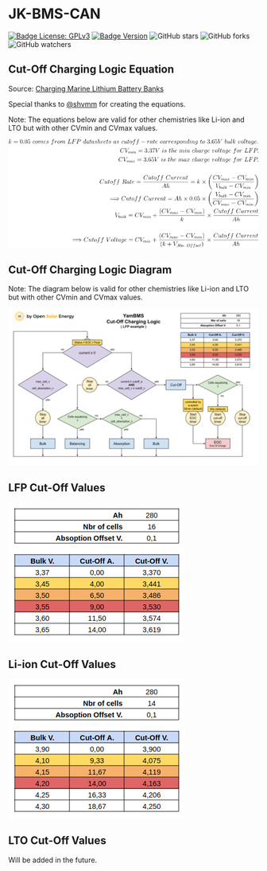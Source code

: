 # JK-BMS-CAN

[![Badge License: GPLv3](https://img.shields.io/badge/License-GPLv3-brightgreen.svg)](https://www.gnu.org/licenses/gpl-3.0)
[![Badge Version](https://img.shields.io/github/v/release/Sleeper85/esphome-jk-bms-can?include_prereleases&color=yellow&logo=DocuSign&logoColor=white)](https://github.com/Sleeper85/esphome-jk-bms-can/releases/latest)
![GitHub stars](https://img.shields.io/github/stars/Sleeper85/esphome-jk-bms-can)
![GitHub forks](https://img.shields.io/github/forks/Sleeper85/esphome-jk-bms-can)
![GitHub watchers](https://img.shields.io/github/watchers/Sleeper85/esphome-jk-bms-can)

## Cut-Off Charging Logic Equation

Source: [Charging Marine Lithium Battery Banks](https://nordkyndesign.com/charging-marine-lithium-battery-banks)

Special thanks to [@shvmm](https://github.com/shvmm) for creating the equations.

Note: The equations below are valid for other chemistries like Li-ion and LTO but with other CVmin and CVmax values.

![Image](../../images/JK-BMS-CAN_Cut-Off_Charging_Logic_for_LFP_Equation.png "JK-BMS-CAN Cut-Off Charging Logic_for LFP Equation")

## Cut-Off Charging Logic Diagram

Note: The diagram below is valid for other chemistries like Li-ion and LTO but with other CVmin and CVmax values.

![Image](../../images/YamBMS_Cut-Off_Charging_Logic_Diagram.png "YamBMS Cut-Off Charging Logic Diagram")

## LFP Cut-Off Values

![Image](../../images/JK-BMS-CAN_LFP_Cut-Off_Values.png "JK-BMS-CAN LFP Cut-Off Values")

## Li-ion Cut-Off Values

![Image](../../images/JK-BMS-CAN_Li-ion_Cut-Off_Values.png "JK-BMS-CAN Li-ion Cut-Off Values")

## LTO Cut-Off Values

Will be added in the future.
